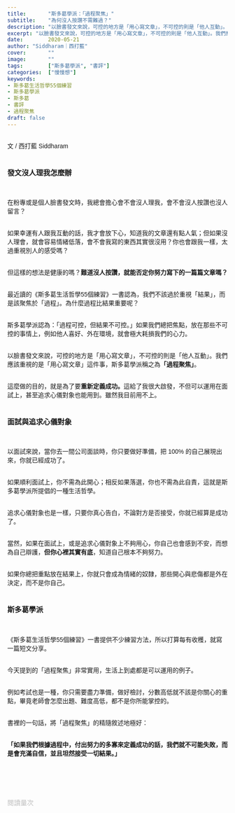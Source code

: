 ```yaml
---
title:       "斯多葛學派：「過程聚焦」"
subtitle:    "為何沒人按讚不需難過？"
description: "以臉書發文來說，可控的地方是「用心寫文章」，不可控的則是「他人互動」。我們應該重視的是「用心寫文章」這件事，斯多葛學派稱之為「過程聚焦」..."
excerpt: "以臉書發文來說，可控的地方是「用心寫文章」，不可控的則是「他人互動」。我們應該重視的是「用心寫文章」這件事，斯多葛學派稱之為「過程聚焦」..."
date:        2020-05-21
author: "Siddharam｜西打藍"
cover:       ""
image:       ""
tags:        ["斯多葛學派", "書評"]
categories:  ["慢慢想"]
keywords:
- 斯多葛生活哲學55個練習
- 斯多葛學派
- 斯多葛
- 書評
- 過程聚焦
draft: false
---
```


<article style="font-family: 'Noto Sans TC', '微軟正黑體', sans-serif; font-weight: 300;">

<br>文 / 西打藍 Siddharam<br><br>

<h3 class="article-h1-color">發文沒人理我怎麼辦</h3><br>

在粉專或是個人臉書發文時，我總會擔心會不會沒人理我，會不會沒人按讚也沒人留言？<br><br>

如果幸運有人跟我互動的話，我才會放下心，知道我的文章還有點人氣；但如果沒人理會，就會容易情緒低落，會不會我寫的東西其實很沒用？你也會跟我一樣，太過重視別人的感受嗎？<br><br>

但這樣的想法是健康的嗎？<b>難道沒人按讚，就能否定你努力寫下的一篇篇文章嗎？</b><br><br>

最近讀的《斯多葛生活哲學55個練習》一書認為，我們不該過於重視「結果」，而是該聚焦於「過程」。為什麼過程比結果重要呢？<br><br>

斯多葛學派認為：「過程可控，但結果不可控。」如果我們總把焦點，放在那些不可控的事情上，例如他人喜好、外在環境，就會極大耗損我們的心力。<br><br>

以臉書發文來說，可控的地方是「用心寫文章」，不可控的則是「他人互動」。我們應該重視的是「用心寫文章」這件事，斯多葛學派稱之為<b>「過程聚焦」</b>。<br><br>

這麼做的目的，就是為了要<b>重新定義成功。</b>這給了我很大啟發，不但可以運用在面試上，甚至追求心儀對象也能用到。雖然我目前用不上。<br><br>

<h3 class="article-h1-color">面試與追求心儀對象</h3><br>

以面試來說，當你去一間公司面談時，你只要做好準備，把 100% 的自己展現出來，你就已經成功了。<br><br>

如果順利面試上，你不需為此開心；相反如果落選，你也不需為此自責，這就是斯多葛學派所提倡的一種生活哲學。<br><br>

追求心儀對象也是一樣，只要你真心告白，不論對方是否接受，你就已經算是成功了。<br><br>

當然，如果在面試上，或是追求心儀對象上不夠用心，你自己也會感到不安，而想為自己辯護，<b>但你心裡其實有底</b>，知道自己根本不夠努力。<br><br>

如果你總把重點放在結果上，你就只會成為情緒的奴隸，那些開心與悲傷都是外在決定，而不是你自己。<br><br>

<h3 class="article-h1-color">斯多葛學派</h3><br>

《斯多葛生活哲學55個練習》一書提供不少練習方法，所以打算每有收穫，就寫一篇短文分享。<br><br>

今天提到的「過程聚焦」非常實用，生活上到處都是可以運用的例子。<br><br>

例如考試也是一種，你只需要盡力準備，做好檢討，分數高低就不該是你關心的重點，畢竟老師會怎麼出題、難度高低，都不是你所能掌控的。<br><br>

書裡的一句話，將「過程聚焦」的精隨敘述地極好：<br><br>

<b>「如果我們根據過程中，付出努力的多寡來定義成功的話，我們就不可能失敗，而是會充滿自信，並且坦然接受一切結果。」</b><br><br>


<br><br><br>

</article>

<div style="color: #bfbfbf; font-size: 15px;" id="busuanzi_container_page_pv">
  閱讀量<span id="busuanzi_value_page_pv"></span>次
</div>

<script src="../../js/post.js"></script>




